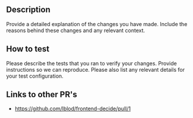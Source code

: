 ## Description

Provide a detailed explanation of the changes you have made. Include the reasons behind these changes and any relevant context.

## How to test

Please describe the tests that you ran to verify your changes. Provide instructions so we can reproduce. Please also list any relevant details for your test configuration.

## Links to other PR's

- https://github.com/lblod/frontend-decide/pull/1
